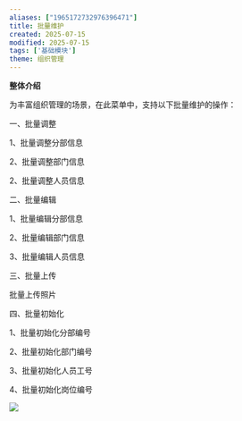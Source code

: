 ```yaml
---
aliases: ["1965172732976396471"]
title: 批量维护
created: 2025-07-15
modified: 2025-07-15
tags: ['基础模块']
theme: 组织管理
---
```


**整体介绍**

为丰富组织管理的场景，在此菜单中，支持以下批量维护的操作：

一、批量调整

1、批量调整分部信息

2、批量调整部门信息

2、批量调整人员信息

二、批量编辑

1、批量编辑分部信息

2、批量编辑部门信息

3、批量编辑人员信息

三、批量上传

批量上传照片

四、批量初始化

1、批量初始化分部编号

2、批量初始化部门编号

3、批量初始化人员工号

4、批量初始化岗位编号

![](4d8b5caf04e073b8e5522898e2da0d47.jpg)